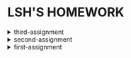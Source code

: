 # LSH'S HOMEWORK
<details>
<summary>third-assignment</summary>
 
 我使用的数据集是kaggle官网上的2017年世界幸福报告[link](https://www.kaggle.com/unsdsn/world-happiness)
 
《世界幸福报告》是对全球幸福状况的里程碑式调查。2017年3月20日，在庆祝国际幸福日的活动上，联合国发布了《2017年幸福世界》，按幸福等级对155个国家进行排名。随着政府，组织和民间社会越来越多地使用幸福指标来指导其决策，该报告继续获得全球认可。经济学，心理学，调查分析，国家统计，卫生，公共政策等领域的领先专家描述了如何有效地使用幸福感测度来评估国家的进步。
 
幸福分数和排名使用盖洛普世界民意调查的数据。幸福评分后面的各栏估算了六个因素（经济生产，社会支持，预期寿命，自由，没有腐败和慷慨）中每个因素在何种程度上有助于使每个国家的生活评价,还有一项指标是反乌托邦残差。

基于上述维度的考量，我选择了堆积柱形图的图表形式，使用了tableau，鏑次元数据，数可视hanabi，图表秀等可视化工具进行可视化呈现。

 - a. **tableau**
 
 呈现：
 
 [点此显示pdf](https://github.com/Hangprince/LSH-S-HOMEWORK/blob/master/images/tableau.pdf)
 
使用体会：由于是线下的软件，tableau使用感受较好。软件操作简单，易上手，使用者不需要任何编程或者数理统计知识的基础。 软件的操作界面简明，可直接导入Excel数据，大量基本的操作过程可以直接通过对报表的拖拽实现，结果简单明白，逻辑清晰。与其他的可视化软件相比， 功能算不上强大， 但是非常实用， 数据可视化效果简洁明了易于分析，报表清晰易读。可视化效果不华丽但很出色，没有 3D 或其他立体效果视图。同时因为其易用性，使得使用者在对数据进行相对基础的处理时效率很高。

- b.  **鏑次元数据**

呈现：

![image](https://github.com/Hangprince/LSH-S-HOMEWORK/blob/master/images/%E9%8F%91%E6%95%B0.jpg)

使用体会：镝次元数据图表类型也比较多样，比较不同的是，它有信息图表模板。使用感受中等，可能由于我数据量比较大的原因，左边国家的 名称一开始是重叠的，图表画布的大小需要我自己调整，还有一点就是对于轴上文字的数据比较难调整，我按照幸福指数高低导入，排序为降序，但是默认呈现的却是升序，我在编辑数据一栏中调整降序，它却以首字母排序，最后只能呈现降序升序的图。可视化效果中规中矩，调整好参数，还是比较清晰明了的。

 - c. **数可视hanabi**
 
 呈现：
 
 ![image](https://github.com/Hangprince/LSH-S-HOMEWORK/blob/master/images/%E6%95%B0%E5%8F%AF%E8%A7%86.jpg)
 
 使用体会：数可视hanabi作为线上可视化工具的使用感受还是很好的。除了常见的图表类型之外，它还涉及一些数据动态图。图表上的标题是和tableau一样直接编辑的，而鏑数和图表秀不可以。此外，还有一些细节给我留下深刻的影响，图表上是需要标注单位和数据来源的，这一点体现出数据可视化呈现应当持有的严谨。在我选择正确地图表形式，导入数据之后，数可视会根据我数据量的多少和呈现的大小直接给我拓宽拓长画布，这一点让我觉得很便利。可视化效果也是很不错的，简洁干净们很清爽。
 
 - d. **图表秀**
 
 呈现：
 
 ![image](https://github.com/Hangprince/LSH-S-HOMEWORK/blob/master/images/%E5%9B%BE%E8%A1%A8%E7%A7%80.png)
 
 使用体会：图表秀给我的使用感觉是中等偏下，数据图表类型也是中规中矩，比较常用的。可能是后台支撑不够的原因，图表秀在发出指令做出修改后，要顿一会才会显示效果。它和前两个线上工具不同的是，它在导入数据后，需要自己建立数据关系，进行数据匹配，例如是交叉表还是列表，横线数据还是纵向数据。此外，对于数据量比较大的可视化呈现来说，图表秀所能呈现的最大画布是不够的的。从便利性和实用性上来说，可能稍微欠缺一些。
 
 - e. **图说**（值得一提）
 
 使用体会：这一款可视化工具的使用感受是不太好的，以至于我的可视化图无法呈现。它的画布大小也有一定的限制，对于数据图表的参数修改比较难操作，更鸡肋的是我需要制作的堆积柱形图，它只允许5个系列堆积。
 
 </details>
 
<details>
<summary>second-assignment</summary>
 
1.搜索并阅读《上海市公共数据开放暂行办法》

《上海市公共数据开放暂行办法》
[link](http://www.shanghai.gov.cn/nw2/nw2314/nw2319/nw12344/u26aw62638.html)

2.搜索并回答：我国还有哪些关于公共数据开放的条例或法规？国内外有哪些政府开放数据平台？
- a. 《中华人民共和国政府信息公开条例》
[link](https://duxiaofa.baidu.com/detail?searchType=statute&from=aladdin_28231&originquery=%E4%B8%AD%E5%8D%8E%E4%BA%BA%E6%B0%91%E5%85%B1%E5%92%8C%E5%9B%BD%E6%94%BF%E5%BA%9C%E4%BF%A1%E6%81%AF%E5%85%AC%E5%BC%80%E6%9D%A1%E4%BE%8B&count=56&cid=27bf8b3a94630d68e58719938ec39bba_law)
- b.《贵阳市政府数据共享开放条例》
[link](https://www.gysrd.gov.cn/News_show.aspx?xid=3&lmid=203&&nid=7081)
- c.《浙江省公共数据和电子政务管理办法》
[link](http://www.zj.gov.cn/art/2017/3/24/art_12455_290865.html)
- d.《沈阳市政务数据资源共享开放条例》
[link](http://www.shenyang.gov.cn/html/SY/154700104418245/154700104418245/null/0441824526425348.html)
- e.《江门市政务数据资源共享和开放管理暂行办法》
[link](http://www.jiangmen.gov.cn/gzhd/wsdc/201806/t20180615_1494896.html)
- f.《苏州市政务信息资源共享管理暂行办法》
[link](http://www.zfxxgk.suzhou.gov.cn/sxqzf/szsrmzf/201907/t20190712_1185977.html)

- A.纽约政府开放数据平台
[link](https://opendata.cityofnewyork.us/)
- B.美国官网数据超市
[link](https://www.data.gov/)
- C.新加坡政府开放数据平台
[link](https://data.gov.sg/)
- D.休斯顿市开放数据门户网站
[link](http://data.houstontx.gov/)
- E.北京市政府数据资源网
[link](https://www.bjdata.gov.cn/)
- F.常州市政府数据开放平台
[link](http://opendata.changzhou.gov.cn/)
- G.泰州市政务数据开放平台
[link](http://opendata.taizhou.gov.cn/)

3.在国家统计局数据库找到全国GDP数据，回答：2012-2018年各季度GDP增速（列出选取的统计指标、数据页面、计算步骤及答案）

统计指标：国内生产总值当季值（现价），国内生产总值当季值（不变价），时间（2011-2018年（因为要计算2012年各季度增速）），国内生产总值环比增长速度

数据页面：

![image](https://github.com/Hangprince/second-assignment/blob/master/images/1.png)

计算步骤：由于环比增长率在国家统计局数据库中已经给出，所以我计算的是同比增速，例如计算2018年第四季度的增速，是拿2018年第四季度当季的国内生产总值减去2017年第四季度当季的国内生产总值的差除以2017年第四季度当季的国内生产总值乘以100%，以此类推。

计算公式：同比增长率=（本期数-同期数）/|同期数|×100%

答案：国内生产总值环比增长速度（官方给出，按不变价计算）

2018年第四季度	1.5%

2018年第三季度	1.6%

2018年第二季度	1.7%

2018年第一季度	1.5%

2017年第四季度	1.5%

2017年第三季度	1.7%

2017年第二季度	1.8%

2017年第一季度	1.5%

2016年第四季度	1.6%

2016年第三季度	1.7%

2016年第二季度	1.9%

2016年第一季度	1.4%

2015年第四季度	1.5%

2015年第三季度	1.7%

2015年第二季度	1.8%

2015年第一季度	1.8%

2014年第四季度	1.7%

2014年第三季度	1.8%

2014年第二季度	1.8%

2014年第一季度	1.8%

2013年第四季度	1.6%

2013年第三季度	2.1%

2013年第二季度	1.8%

2013年第一季度	1.9%

2012年第四季度	2%

2012年第三季度	1.8%

2012年第二季度	2.1%

2012年第一季度	2%

时间          当季值（亿元）     国内生产总值（现价）同比增长率	

2018年第四季度	253598.6	9.15%

2018年第三季度	229495.5	9.38%

2018年第二季度	219295.4	10.10%

2018年第一季度	197920	10.32%

2017年第四季度	232349	10.71%

2017年第三季度	209824.1	10.82%

2017年第二季度	199177.8	10.73%

2017年第一季度	179403.4	11.45%

2016年第四季度	209877.2	9.47%

2016年第三季度	189337.6	7.70%

2016年第二季度	179878.7	7.15%

2016年第一季度	160967.3	6.89%

2015年第四季度	191720.8	6.40%

2015年第三季度	175803.8	6.61%

2015年第二季度	167874.5	7.67%

2015年第一季度	150593.8	7.36%

2014年第四季度	180190.3	7.40%

2014年第三季度	164897.8	8.33%

2014年第二季度	155922.3	8.64%

2014年第一季度	140270.2	8.36%

2013年第四季度	167772.3	10.51%

2013年第三季度	152222.7	10.23%

2013年第二季度	143518.7	9.29%

2013年第一季度	129449.6	10.30%

2012年第四季度	151812	10.00%

2012年第三季度	138089.6	9.11%

2012年第二季度	131320.6	10.45%

2012年第一季度	117357.6	12.34%


时间         当季值（亿元）    国内生产总值（不变价） 同比增长率

2018年第四季度	232264.9	6.35%

2018年第三季度	213043.8	6.45%

2018年第二季度	204077.2	6.69%

2018年第一季度	183613	6.84%

2017年第四季度	218393.3	6.66%

2017年第三季度	200133.4	6.74%

2017年第二季度	191284.6	6.81%

2017年第一季度	171852.5	6.85%

2016年第四季度	204764.2	20.81%

2016年第三季度	187498.6	22.45%

2016年第二季度	179089.5	21.91%

2016年第一季度	160837.9	21.39%

2015年第四季度	169488.4	6.82%

2015年第三季度	153127.4	6.86%

2015年第二季度	146898.4	6.99%

2015年第一季度	132491.5	6.98%

2014年第四季度	158668.8	7.23%

2014年第三季度	143294.9	7.14%

2014年第二季度	137305	7.48%

2014年第一季度	123850.1	7.38%

2013年第四季度	147965.2	7.71%

2013年第三季度	133751.6	7.94%

2013年第二季度	127743.9	7.57%

2013年第一季度	115342.5	7.86%

2012年第四季度	137370.4	8.13%

2012年第三季度	123917	7.54%

2012年第二季度	118757.4	7.65%
</details>

<details>
<summary>first-assignment</summary>
由于前几日突然得到爷爷去世的噩耗，匆匆归家导致作业提交较晚，望老师见谅！

![image](https://github.com/Hangprince/first-assignment/blob/master/images/%E4%BA%8C%E8%83%A1%E3%81%AE%E6%97%85.jpg)

 - a. 数据搜集创作手记
 
 题目：《二胡の旅手记》
 
搜集数据内容：幼时学习二胡五年所有曲子表达的情绪，难度，类型等

搜集时间范围：五年

搜集方法：按二胡乐曲考级等级查找乐谱内容，按照维度进行分类分析

找到旧时之物，我做完了所有的数据统计工作，之后，我花了很长时间思考用什么形式呈现比较好看而直观。

我首先确定了我需要强调什么内容。数据一共有这些维度：曲目等级、曲目难度（对于当时的我来说）、曲目情绪基调、曲目种类数量以及曲调类型。我最初设想一只曲子画一根线，竖直排列。但这样无法找到既分等级又分曲目类别的排布方式。于是想到将多维度进行拆分处理，将每一等级的曲目数量设计为单个组。想用音符的形状凑成花瓣比较贴合主题，于是有了作品的雏形。

我用不同的颜色来表示曲目的情绪基调，绿色代表清新盎然的，红色代表激情澎湃的，玫粉色代表优美动听的，橙色代表童真童趣的，蓝色代表沉郁悲伤的，灰黑色代表深重悲痛的。线段尾部是圆形代表曲目类型是练习曲，小旗帜（音符状）为乐曲。线的长度代表曲目的难度，每一条线的末尾是这一首曲子的曲调，我将整理的结果放在了中间。

完善数据处理、进行各种思考过程、做完所有的设计以及将其呈现于纸面之后，成品还是很美观的，我比较满意。

仔细阅读《二胡の旅手记》这一作品，可以看出这样几个结论：

1、学习二胡的曲目是由易到难的，曲谱长度也越来越长，每年时间有限，因此，后期学习曲目的数量也有所减少，这也是学习技艺的趋势与过程。

2、二胡的高阶曲目多以悲伤沉重为主，且曲目等级越高，乐曲表达的情感也更复杂，层次也更多。由于二胡悠远缠绵的声音特性，高阶曲目的情绪大多抒发哀怨，悲痛之情为主，调式层次也更鲜明。

3、我更偏向于学习乐曲，因为相较于练习曲，乐曲的意涵显得更加丰沛，曲调的变换更加灵活，演奏的方式也更多元。

4、曲目的曲调多以D调为主，这也是二胡最常采用的调式。

总结来看，这个作品就是一份“怀念手记”，根据作品可以回忆起那几年学习二胡的点点滴滴，每一支曲子仿佛就是我的一个挚友，很怀念，也很有意义。

 - b Q：你认为日常生活中那些个人数据被谁搜集？
 
我们每下载一款软件第一次打开的时候会有欢迎界面。最大的字：立即使用（体验）下方就会有一排小字，默认是框里是打勾了。这个用户协议里是基本没有人去看的。而这里面就默认了这款软件可以收集你的一些信息的，比如你的定位，短信。比如大家晒支付宝账单的时候也是有个小勾勾让你点了才能看，结果里面的服务条款就有一条支付宝将会把你的账单等信息给第三方。结果被爆了出来，支付宝官方道歉。但是这个套路我们日常生活中太多了。

还有一些针对用户进行私人订制的app，通过后台的算法获取个人喜好等方面的数据，例如，淘宝首页推荐的商品是根据用户近期搜索的商品而生成的，今日头条的推送也是根据每天的阅读兴趣而推出。包括一些手机地图软件，通过GPS系统定位，收集位置信息，路程信息。

由车辆的刹车，引擎和其它系统生成的全部信息，汽车制造商都充斥着数据， 而这种信息能够帮助改善性能和汽车的安全性。这可能非常难保障驾驶者的隐私权。比如，即使该公司所提供的驱动程序在他们的数据收集中有一些控制，他们没有让消费者请求的历史位置信息被删除。

员工的电子邮件和聊天记录能够提供老板的线索，工作人员是否从事不良行为。但有，也是被监控的不太明显的活动——当你的胸卡进入建筑物。刷身份证进入或退出一个安全设施的简单行为是那些正在寻找欺诈行为偏差吸纳算法的关键信号。人们往往坚持预测的模式，让员工遵从规范动向，在晚上或周末突然意外记录前往办公室，能够触发怀疑。胸卡是通过一个因素寻找内幕交易的行为。

这种数据搜集泄露行为，不仅只发生在手机中，像智能电视也会泄露自己的信息，当我们下载某个盗版软件后，有时会填写个人信息，这时就将个人信息彻底的暴露给不法分子了，尤其是会摆弄智能电视的老年人，对于这种突然弹出的窗口，没有什么警惕性，很容易点进去，将老年人的联系暴露给不法分子进行出售。
</details>

